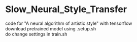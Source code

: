 # Slow_Neural_Style_Transfer
code for "A neural algorithm of artistic style" with tensorflow  
download pretrained model using .setup.sh  
do change settings in train.sh
